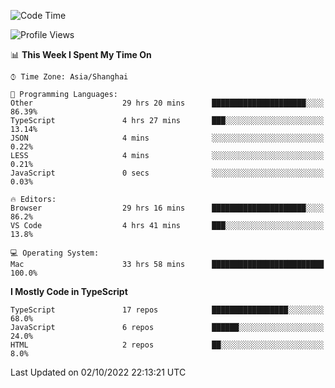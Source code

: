 <!--START_SECTION:waka-->
![Code Time](http://img.shields.io/badge/Code%20Time-2%2C892%20hrs%2027%20mins-blue)

![Profile Views](http://img.shields.io/badge/Profile%20Views-0-blue)

📊 **This Week I Spent My Time On** 

```text
⌚︎ Time Zone: Asia/Shanghai

💬 Programming Languages: 
Other                    29 hrs 20 mins      █████████████████████░░░░   86.39% 
TypeScript               4 hrs 27 mins       ███░░░░░░░░░░░░░░░░░░░░░░   13.14% 
JSON                     4 mins              ░░░░░░░░░░░░░░░░░░░░░░░░░   0.22% 
LESS                     4 mins              ░░░░░░░░░░░░░░░░░░░░░░░░░   0.21% 
JavaScript               0 secs              ░░░░░░░░░░░░░░░░░░░░░░░░░   0.03%

🔥 Editors: 
Browser                  29 hrs 16 mins      █████████████████████░░░░   86.2% 
VS Code                  4 hrs 41 mins       ███░░░░░░░░░░░░░░░░░░░░░░   13.8%

💻 Operating System: 
Mac                      33 hrs 58 mins      █████████████████████████   100.0%

```

**I Mostly Code in TypeScript** 

```text
TypeScript               17 repos            █████████████████░░░░░░░░   68.0% 
JavaScript               6 repos             ██████░░░░░░░░░░░░░░░░░░░   24.0% 
HTML                     2 repos             ██░░░░░░░░░░░░░░░░░░░░░░░   8.0%

```



 Last Updated on 02/10/2022 22:13:21 UTC
<!--END_SECTION:waka-->
